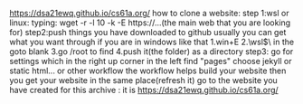 https://dsa21ewq.github.io/cs61a.org/ 
how to clone a website:
step 1:wsl or linux:
typing:
    wget -r -l 10 -k -E https://...(the main web that you are looking for)
step2:push things you have downloaded to github 
    usually you can get what you want through if you are in windows like that
        1.win+E
        2.\\wsl$\ in the goto blank
        3.go /root to find 
        4.push it(the folder) as a directory
 step3:
       go for settings which in the right up corner
       in the left find "pages"
       choose jekyll or static html... or other workflow
       the workflow helps build your website
       then you get your website in the same place(refresh it)
       go to the website you have created
 for this archive :
 it is https://dsa21ewq.github.io/cs61a.org/
       
        
